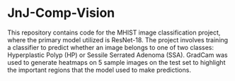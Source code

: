 # JnJ-Comp-Vision

This repository contains code for the MHIST image classification project, where the primary model utilized is ResNet-18. The project involves training a classifier to predict whether an image belongs to one of two classes: Hyperplastic Polyp (HP) or Sessile Serrated Adenoma (SSA). GradCam was used to generate heatmaps on 5 sample images on the test set to highlight the important regions that the model used to make predictions.
